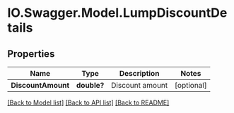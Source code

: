 # IO.Swagger.Model.LumpDiscountDetails
## Properties

Name | Type | Description | Notes
------------ | ------------- | ------------- | -------------
**DiscountAmount** | **double?** | Discount amount | [optional] 

[[Back to Model list]](../README.md#documentation-for-models) [[Back to API list]](../README.md#documentation-for-api-endpoints) [[Back to README]](../README.md)

